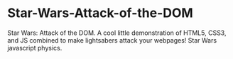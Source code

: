 Star-Wars-Attack-of-the-DOM
===========================

Star Wars: Attack of the DOM. A cool little demonstration of HTML5, CSS3, and JS combined to make lightsabers attack your webpages! Star Wars javascript physics.
